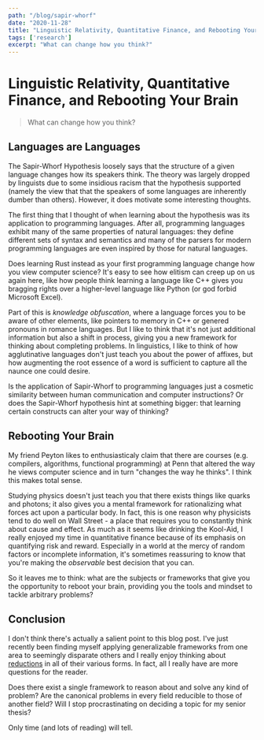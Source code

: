 ```yaml
---
path: "/blog/sapir-whorf"
date: "2020-11-28"
title: "Linguistic Relativity, Quantitative Finance, and Rebooting Your Brain"
tags: ['research']
excerpt: "What can change how you think?"
---
```


# Linguistic Relativity, Quantitative Finance, and Rebooting Your Brain
> What can change how you think?

## Languages are Languages
The Sapir-Whorf Hypothesis loosely says that the structure of a given language changes how its speakers think. The theory was largely dropped by linguists due to some insidious racism that the hypothesis supported (namely the view that that the speakers of some languages are inherently dumber than others). However, it does motivate some interesting thoughts.

The first thing that I thought of when learning about the hypothesis was its application to programming languages. After all, programming languages exhibit many of the same properties of natural languages: they define different sets of syntax and semantics and many of the parsers for modern programming languages are even inspired by those for natural languages.

Does learning Rust instead as your first programming language change how you view computer science? It's easy to see how elitism can creep up on us again here, like how people think learning a language like C++ gives you bragging rights over a higher-level language like Python (or god forbid Microsoft Excel). 

Part of this is *knowledge obfuscation*, where a language forces you to be aware of other elements, like pointers to memory in C++ or genered pronouns in romance languages. But I like to think that it's not just additional information but also a shift in process, giving you a new framework for thinking about completing problems. In linguistics, I like to think of how agglutinative languages don't just teach you about the power of affixes, but how augmenting the root essence of a word is sufficient to capture all the naunce one could desire.

Is the application of Sapir-Whorf to programming languages just a cosmetic similarity between human communication and computer instructions? Or does the Sapir-Whorf hypothesis hint at something bigger: that learning certain constructs can alter your way of thinking?

## Rebooting Your Brain
My friend Peyton likes to enthusiasticaly claim that there are courses (e.g. compilers, algorithms, functional programming) at Penn that altered the way he views computer science and in turn "changes the way he thinks". I think this makes total sense.

Studying physics doesn't just teach you that there exists things like quarks and photons; it also gives you a mental framework for rationalizing what forces act upon a particular body. In fact, this is one reason why physicists tend to do well on Wall Street - a place that requires you to constantly think about cause and effect. As much as it seems like drinking the Kool-Aid, I really enjoyed my time in quantitative finance because of its emphasis on quantifying risk and reward. Especially in a world at the mercy of random factors or incomplete information, it's sometimes reassuring to know that you're making the *observable* best decision that you can.

So it leaves me to think: what are the subjects or frameworks that give you the opportunity to reboot your brain, providing you the tools and mindset to tackle arbitrary problems?

## Conclusion
I don't think there's actually a salient point to this blog post. I've just recently been finding myself applying generalizable frameworks from one area to seemingly disparate others and I really enjoy thinking about [reductions](https://en.wikipedia.org/wiki/Reduction_(complexity)) in all of their various forms. In fact, all I really have are more questions for the reader.

Does there exist a single framework to reason about and solve any kind of problem? Are the canonical problems in every field reducible to those of another field? Will I stop procrastinating on deciding a topic for my senior thesis? 

Only time (and lots of reading) will tell.